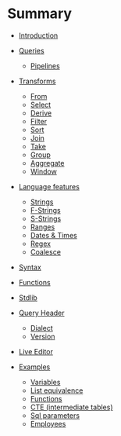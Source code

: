# Summary

- [Introduction](./introduction.md)
- [Queries](./queries/README.md)
  - [Pipelines](./queries/pipelines.md)
- [Transforms](./transforms.md)
  - [From](./transforms/from.md)
  - [Select](./transforms/select.md)
  - [Derive](./transforms/derive.md)
  - [Filter](./transforms/filter.md)
  - [Sort](./transforms/sort.md)
  - [Join](./transforms/join.md)
  - [Take](./transforms/take.md)
  - [Group](./transforms/group.md)
  - [Aggregate](./transforms/aggregate.md)
  - [Window](./transforms/window.md)
- [Language features](./language-features/README.md)
  - [Strings](./language-features/strings.md)
  - [F-Strings](./language-features/f-strings.md)
  - [S-Strings](./language-features/s-strings.md)
  - [Ranges](./language-features/ranges.md)
    <!-- - - Dates — `"2021-01-01"` -> `@2021-01-01`? And `DATE_TRUNC(foo_date, YEAR)` -> `foo_date.year`? Or -> `foo_date | as year`? Or `foo_date | to year`? -->
  - [Dates & Times](./language-features/dates_and_times.md)
    <!--   - Regex — `REGEX_MATCH(foo, "\\w{3}")` -> `foo ~ r"\w{3}"`? Or -> `regex foo r"\w{3}"`? -->
  - [Regex]()
  - [Coalesce](./language-features/coalesce.md)

- [Syntax](./syntax.md)
- [Functions](./functions.md)
- [Stdlib](./stdlib.md)
- [Query Header]()
  - [Dialect](./query-header/dialect.md)
  - [Version]()
- [Live Editor](./editor.md)

- [Examples](./examples/README.md)
  - [Variables](./examples/variables.md)
  - [List equivalence](./examples/list-equivalence.md)
  - [Functions](./examples/functions.md)
  - [CTE (intermediate tables)](./examples/cte.md)
  - [Sql parameters](./examples/sql-parameters.md)
  - [Employees](./examples/employees.md)
